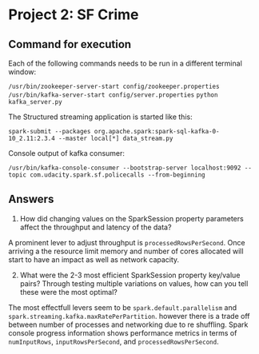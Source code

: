 # Project 2: SF Crime

## Command for execution

Each of the following commands needs to be run in a different terminal window:

```/usr/bin/zookeeper-server-start config/zookeeper.properties```
```/usr/bin/kafka-server-start config/server.properties```
```python kafka_server.py```

The Structured streaming application is started like this:

```spark-submit --packages org.apache.spark:spark-sql-kafka-0-10_2.11:2.3.4 --master local[*] data_stream.py```

Console output of kafka consumer:

```/usr/bin/kafka-console-consumer --bootstrap-server localhost:9092 --topic com.udacity.spark.sf.policecalls --from-beginning```

## Answers


1. How did changing values on the SparkSession property parameters affect the throughput and latency of the data?

A prominent lever to adjust throughput is `processedRowsPerSecond`. Once arriving a the resource limit memory and number of cores allocated will start to have an impact as well as network capacity.

2. What were the 2-3 most efficient SparkSession property key/value pairs? Through testing multiple variations on values, how can you tell these were the most optimal?

The most effectfull levers seem to be `spark.default.parallelism` and `spark.streaming.kafka.maxRatePerPartition`. however there is a trade off between number of processes and networking due to re shuffling. Spark console progress information shows performance metrics in terms of `numInputRows`, `inputRowsPerSecond`, and `processedRowsPerSecond`.